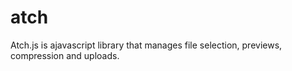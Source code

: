 # atch
Atch.js is ajavascript library that manages file selection, previews, compression and uploads.
